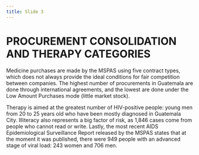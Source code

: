 ```yaml
---
title: Slide 3
---
```


# PROCUREMENT CONSOLIDATION AND THERAPY CATEGORIES

Medicine purchases are made by the MSPAS using five contract types, which does not always provide the ideal conditions for fair competition between companies. The highest number of procurements in Guatemala are done through international agreements, and the lowest are done under the Low Amount Purchases mode (little market stock).

Therapy is aimed at the greatest number of HIV-positive people: young men from 20 to 25 years old who have been mostly diagnosed in Guatemala City. Illiteracy also represents a big factor of risk, as 1,846 cases come from people who cannot read or write. Lastly, the most recent AIDS Epidemiological Surveillance Report released by the MSPAS states that at the moment it was published, there were 949 people with an advanced stage of viral load: 243 women and 706 men.